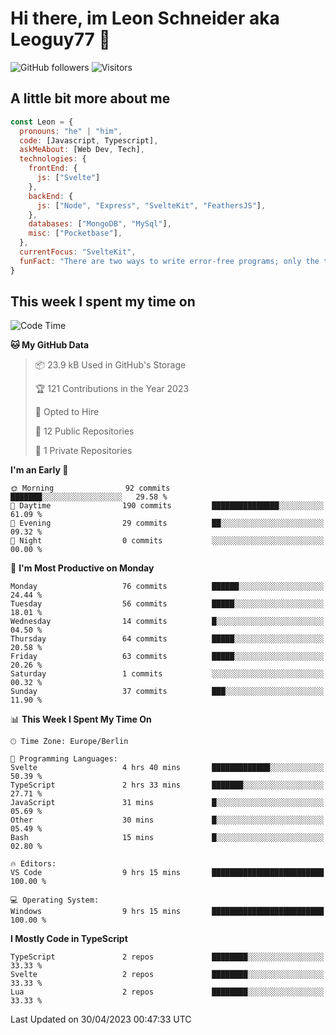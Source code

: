 # Hi there, im Leon Schneider aka Leoguy77 👋

![GitHub followers](https://img.shields.io/github/followers/leoguy77.svg?style=social&label=Followers) ![Visitors](https://visitor-badge.glitch.me/badge?page_id=leoguy77.leoguy77)

## A little bit more about me

```javascript
const Leon = {
  pronouns: "he" | "him",
  code: [Javascript, Typescript],
  askMeAbout: [Web Dev, Tech],
  technologies: {
    frontEnd: {
      js: ["Svelte"]
    },
    backEnd: {
      js: ["Node", "Express", "SvelteKit", "FeathersJS"],
    },
    databases: ["MongoDB", "MySql"],
    misc: ["Pocketbase"],
  },
  currentFocus: "SvelteKit",
  funFact: "There are two ways to write error-free programs; only the third one works"
}
```

## This week I spent my time on

<!--START_SECTION:waka-->
![Code Time](http://img.shields.io/badge/Code%20Time-21%20hrs%2022%20mins-blue)

**🐱 My GitHub Data** 

> 📦 23.9 kB Used in GitHub's Storage 
 > 
> 🏆 121 Contributions in the Year 2023
 > 
> 💼 Opted to Hire
 > 
> 📜 12 Public Repositories 
 > 
> 🔑 1 Private Repositories 
 > 
**I'm an Early 🐤** 

```text
🌞 Morning                92 commits          ███████░░░░░░░░░░░░░░░░░░   29.58 % 
🌆 Daytime                190 commits         ███████████████░░░░░░░░░░   61.09 % 
🌃 Evening                29 commits          ██░░░░░░░░░░░░░░░░░░░░░░░   09.32 % 
🌙 Night                  0 commits           ░░░░░░░░░░░░░░░░░░░░░░░░░   00.00 % 
```
📅 **I'm Most Productive on Monday** 

```text
Monday                   76 commits          ██████░░░░░░░░░░░░░░░░░░░   24.44 % 
Tuesday                  56 commits          █████░░░░░░░░░░░░░░░░░░░░   18.01 % 
Wednesday                14 commits          █░░░░░░░░░░░░░░░░░░░░░░░░   04.50 % 
Thursday                 64 commits          █████░░░░░░░░░░░░░░░░░░░░   20.58 % 
Friday                   63 commits          █████░░░░░░░░░░░░░░░░░░░░   20.26 % 
Saturday                 1 commits           ░░░░░░░░░░░░░░░░░░░░░░░░░   00.32 % 
Sunday                   37 commits          ███░░░░░░░░░░░░░░░░░░░░░░   11.90 % 
```


📊 **This Week I Spent My Time On** 

```text
🕑︎ Time Zone: Europe/Berlin

💬 Programming Languages: 
Svelte                   4 hrs 40 mins       █████████████░░░░░░░░░░░░   50.39 % 
TypeScript               2 hrs 33 mins       ███████░░░░░░░░░░░░░░░░░░   27.71 % 
JavaScript               31 mins             █░░░░░░░░░░░░░░░░░░░░░░░░   05.69 % 
Other                    30 mins             █░░░░░░░░░░░░░░░░░░░░░░░░   05.49 % 
Bash                     15 mins             █░░░░░░░░░░░░░░░░░░░░░░░░   02.80 % 

🔥 Editors: 
VS Code                  9 hrs 15 mins       █████████████████████████   100.00 % 

💻 Operating System: 
Windows                  9 hrs 15 mins       █████████████████████████   100.00 % 
```

**I Mostly Code in TypeScript** 

```text
TypeScript               2 repos             ████████░░░░░░░░░░░░░░░░░   33.33 % 
Svelte                   2 repos             ████████░░░░░░░░░░░░░░░░░   33.33 % 
Lua                      2 repos             ████████░░░░░░░░░░░░░░░░░   33.33 % 
```




 Last Updated on 30/04/2023 00:47:33 UTC
<!--END_SECTION:waka-->
